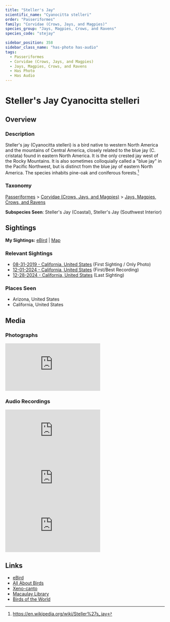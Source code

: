 ```yaml
---
title: "Steller's Jay"
scientific_name: "Cyanocitta stelleri"
order: "Passeriformes"
family: "Corvidae (Crows, Jays, and Magpies)"
species_group: "Jays, Magpies, Crows, and Ravens"
species_code: "stejay"

sidebar_position: 358
sidebar_class_name: "has-photo has-audio"
tags: 
  - Passeriformes
  - Corvidae (Crows, Jays, and Magpies)
  - Jays, Magpies, Crows, and Ravens
  - Has Photo
  - Has Audio
---
```


# Steller's Jay <span className='sci_name'>Cyanocitta stelleri</span>

## Overview

### Description
Steller's jay (Cyanocitta stelleri) is a bird native to western North America and the mountains of Central America, closely related to the blue jay (C. cristata) found in eastern North America. It is the only crested jay west of the Rocky Mountains. It is also sometimes colloquially called a "blue jay" in the Pacific Northwest, but is distinct from the blue jay of eastern North America. The species inhabits pine-oak and coniferous forests.[^1]

[^1]: https://en.wikipedia.org/wiki/Steller%27s_jay

### Taxonomy
[Passeriformes](/tags/passeriformes) > [Corvidae (Crows, Jays, and Magpies)](/tags/corvidae-crows-jays-and-magpies) > [Jays, Magpies, Crows, and Ravens](/tags/jays-magpies-crows-and-ravens)

**Subspecies Seen**: Steller's Jay (Coastal), Steller's Jay (Southwest Interior)


## Sightings

**My Sightings:** [eBird](https://ebird.org/lifelist?r=world&time=life&spp=stejay) | [Map](/map?species_code=stejay)

### Relevant Sightings

* [08-31-2019 - California, United States](https://ebird.org/checklist/S206238527) (First Sighting / Only Photo)
* [12-01-2024 - California, United States](https://ebird.org/checklist/S204217558) (First/Best Recording)
* [12-28-2024 - California, United States](https://ebird.org/checklist/S206912314) (Last Sighting)

### Places Seen

* Arizona, United States
* California, United States



## Media
### Photographs
<iframe className="photo_iframe horizontal" src="https://macaulaylibrary.org/asset/627874239/embed" frameBorder="0" allowFullScreen></iframe>

### Audio Recordings
<iframe className="audio_iframe" src="https://macaulaylibrary.org/asset/626995552/embed" frameBorder="0" allowFullScreen></iframe>
<iframe className="audio_iframe" src="https://macaulaylibrary.org/asset/627274813/embed" frameBorder="0" allowFullScreen></iframe>
<iframe className="audio_iframe" src="https://macaulaylibrary.org/asset/627274814/embed" frameBorder="0" allowFullScreen></iframe>

## Links
* [eBird](https://ebird.org/species/stejay) 
* [All About Birds](https://www.allaboutbirds.org/guide/stejay) 
* [Xeno-canto](https://www.xeno-canto.org/species/cyanocitta-stelleri) 
* [Macaulay Library](https://search.macaulaylibrary.org/catalog?taxonCode=stejay&sort=rating_rank_desc)
* [Birds of the World](https://birdsoftheworld.org/bow/species/stejay)
